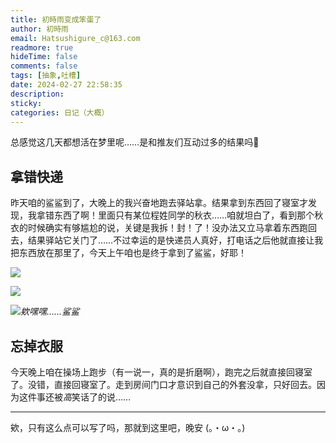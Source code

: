 ```yaml
---
title: 初時雨变成笨蛋了
author: 初時雨
email: Hatsushigure_c@163.com
readmore: true
hideTime: false
comments: false
tags: [抽象,吐槽]
date: 2024-02-27 22:58:35
description:
sticky:
categories: 日记（大概）
---
```


总感觉这几天都想活在梦里呢……是和推友们互动过多的结果吗🤔

## 拿错快递

昨天咱的鲨鲨到了，大晚上的我兴奋地跑去驿站拿。结果拿到东西回了寝室才发现，我拿错东西了啊！里面只有某位程姓同学的秋衣……咱就坦白了，看到那个秋衣的时候确实有够尴尬的说，关键是我拆！封！了！没办法又立马拿着东西跑回去，结果驿站它关门了……不过幸运的是快递员人真好，打电话之后他就直接让我把东西放在那里了，今天上午咱也是终于拿到了鲨鲨，好耶！

![](https://pic.imgdb.cn/item/65ddfa9f9f345e8d0314281c.jpg)

![](https://pic.imgdb.cn/item/65ddfaac9f345e8d0314573c.jpg)

![](https://pic.imgdb.cn/item/65ddfab89f345e8d0314818b.jpg)_欸嘿嘿……鲨鲨_

## 忘掉衣服

今天晚上咱在操场上跑步（有一说一，真的是折磨啊），跑完之后就直接回寝室了。没错，直接回寝室了。走到房间门口才意识到自己的外套没拿，只好回去。因为这件事还被*高*笑话了的说……

---

欸，只有这么点可以写了吗，那就到这里吧，晚安 (。・ω・。)